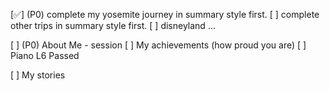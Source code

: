 

[✅] (P0) complete my yosemite journey in summary style first.
[ ] complete other trips in summary style first. 
[ ]    disneyland ...

[ ] (P0) About Me - session
[ ] My achievements (how proud you are)
    [ ] Piano L6 Passed

[ ] My stories

